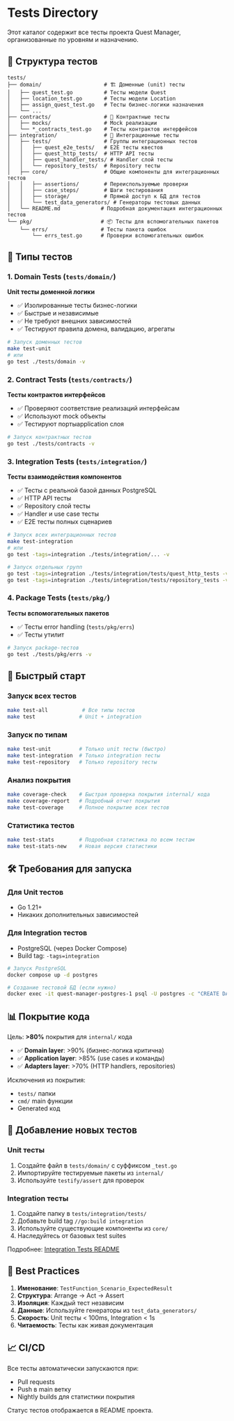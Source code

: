 # Tests Directory

Этот каталог содержит все тесты проекта Quest Manager, организованные по уровням и назначению.

## 📁 Структура тестов

```
tests/
├── domain/                    # 🏗️ Доменные (unit) тесты
│   ├── quest_test.go          # Тесты модели Quest
│   ├── location_test.go       # Тесты модели Location
│   ├── assign_quest_test.go   # Тесты бизнес-логики назначения
│   └── ...
├── contracts/                 # 🤝 Контрактные тесты
│   ├── mocks/                 # Mock реализации
│   └── *_contracts_test.go    # Тесты контрактов интерфейсов
├── integration/               # 🔗 Интеграционные тесты
│   ├── tests/                 # Группы интеграционных тестов
│   │   ├── quest_e2e_tests/   # E2E тесты квестов
│   │   ├── quest_http_tests/  # HTTP API тесты
│   │   ├── quest_handler_tests/ # Handler слой тесты
│   │   └── repository_tests/  # Repository тесты
│   ├── core/                  # Общие компоненты для интеграционных тестов
│   │   ├── assertions/        # Переиспользуемые проверки
│   │   ├── case_steps/        # Шаги тестирования
│   │   ├── storage/           # Прямой доступ к БД для тестов
│   │   └── test_data_generators/ # Генераторы тестовых данных
│   └── README.md             # Подробная документация интеграционных тестов
└── pkg/                      # 📦 Тесты для вспомогательных пакетов
    └── errs/                 # Тесты пакета ошибок
        └── errs_test.go      # Проверки вспомогательных ошибок
```

## 🧪 Типы тестов

### 1. **Domain Tests** (`tests/domain/`)
**Unit тесты доменной логики**
- ✅ Изолированные тесты бизнес-логики
- ✅ Быстрые и независимые
- ✅ Не требуют внешних зависимостей
- ✅ Тестируют правила домена, валидацию, агрегаты

```bash
# Запуск доменных тестов
make test-unit
# или
go test ./tests/domain -v
```

### 2. **Contract Tests** (`tests/contracts/`)
**Тесты контрактов интерфейсов**
- ✅ Проверяют соответствие реализаций интерфейсам
- ✅ Используют mock объекты
- ✅ Тестируют портыapplication слоя

```bash
# Запуск контрактных тестов  
go test ./tests/contracts -v
```

### 3. **Integration Tests** (`tests/integration/`)
**Тесты взаимодействия компонентов**
- ✅ Тесты с реальной базой данных PostgreSQL
- ✅ HTTP API тесты
- ✅ Repository слой тесты
- ✅ Handler и use case тесты
- ✅ E2E тесты полных сценариев

```bash
# Запуск всех интеграционных тестов
make test-integration
# или
go test -tags=integration ./tests/integration/... -v

# Запуск отдельных групп
go test -tags=integration ./tests/integration/tests/quest_http_tests -v
go test -tags=integration ./tests/integration/tests/repository_tests -v
```

### 4. **Package Tests** (`tests/pkg/`)
**Тесты вспомогательных пакетов**
- ✅ Тесты error handling (`tests/pkg/errs`)
- ✅ Тесты утилит

```bash
# Запуск package-тестов
go test ./tests/pkg/errs -v
```

## 🚀 Быстрый старт

### Запуск всех тестов
```bash
make test-all           # Все типы тестов
make test              # Unit + integration
```

### Запуск по типам
```bash
make test-unit         # Только unit тесты (быстро)
make test-integration  # Только integration тесты
make test-repository   # Только repository тесты
```

### Анализ покрытия
```bash
make coverage-check    # Быстрая проверка покрытия internal/ кода
make coverage-report   # Подробный отчет покрытия
make test-coverage     # Полное покрытие всех тестов
```

### Статистика тестов
```bash
make test-stats        # Подробная статистика по всем тестам
make test-stats-new    # Новая версия статистики
```

## 🛠️ Требования для запуска

### Для Unit тестов
- Go 1.21+
- Никаких дополнительных зависимостей

### Для Integration тестов
- PostgreSQL (через Docker Compose)
- Build tag: `-tags=integration`

```bash
# Запуск PostgreSQL
docker compose up -d postgres

# Создание тестовой БД (если нужно)
docker exec -it quest-manager-postgres-1 psql -U postgres -c "CREATE DATABASE quest_manager_test;"
```

## 📊 Покрытие кода

Цель: **>80%** покрытия для `internal/` кода

- ✅ **Domain layer**: >90% (бизнес-логика критична)
- ✅ **Application layer**: >85% (use cases и команды)
- ✅ **Adapters layer**: >70% (HTTP handlers, repositories)

Исключения из покрытия:
- `tests/` папки
- `cmd/` main функции
- Generated код

## 🔧 Добавление новых тестов

### Unit тесты
1. Создайте файл в `tests/domain/` с суффиксом `_test.go`
2. Импортируйте тестируемые пакеты из `internal/`
3. Используйте `testify/assert` для проверок

### Integration тесты
1. Создайте папку в `tests/integration/tests/`
2. Добавьте build tag `//go:build integration`
3. Используйте существующие компоненты из `core/`
4. Наследуйтесь от базовых test suites

Подробнее: [Integration Tests README](integration/README.md)

## 🎯 Best Practices

1. **Именование**: `TestFunction_Scenario_ExpectedResult`
2. **Структура**: Arrange → Act → Assert
3. **Изоляция**: Каждый тест независим
4. **Данные**: Используйте генераторы из `test_data_generators/`
5. **Скорость**: Unit тесты < 100ms, Integration < 1s
6. **Читаемость**: Тесты как живая документация

## 📈 CI/CD

Все тесты автоматически запускаются при:
- Pull requests
- Push в main ветку
- Nightly builds для статистики покрытия

Статус тестов отображается в README проекта.